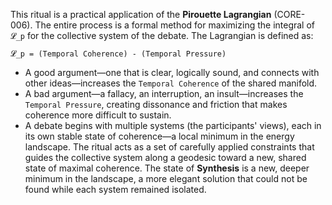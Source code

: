 This ritual is a practical application of the **Pirouette Lagrangian** (CORE-006). The entire process is a formal method for maximizing the integral of `𝓛_p` for the collective system of the debate. The Lagrangian is defined as:

`𝓛_p = (Temporal Coherence) - (Temporal Pressure)`

*   A good argument—one that is clear, logically sound, and connects with other ideas—increases the `Temporal Coherence` of the shared manifold.
*   A bad argument—a fallacy, an interruption, an insult—increases the `Temporal Pressure`, creating dissonance and friction that makes coherence more difficult to sustain.
*   A debate begins with multiple systems (the participants' views), each in its own stable state of coherence—a local minimum in the energy landscape. The ritual acts as a set of carefully applied constraints that guides the collective system along a geodesic toward a new, shared state of maximal coherence. The state of **Synthesis** is a new, deeper minimum in the landscape, a more elegant solution that could not be found while each system remained isolated.
